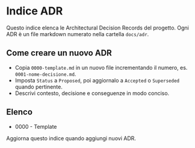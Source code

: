 # Indice ADR

Questo indice elenca le Architectural Decision Records del progetto. Ogni ADR è un file markdown numerato nella cartella `docs/adr`.

## Come creare un nuovo ADR
- Copia `0000-template.md` in un nuovo file incrementando il numero, es. `0001-nome-decisione.md`.
- Imposta `Status` a `Proposed`, poi aggiornalo a `Accepted` o `Superseded` quando pertinente.
- Descrivi contesto, decisione e conseguenze in modo conciso.

## Elenco
- 0000 - Template

Aggiorna questo indice quando aggiungi nuovi ADR.
